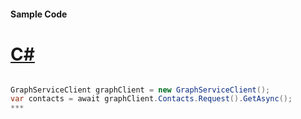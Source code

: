 #### Sample Code
# [C#](#tab/c-sharp)

```C#

GraphServiceClient graphClient = new GraphServiceClient();
var contacts = await graphClient.Contacts.Request().GetAsync();
*** 

```